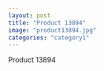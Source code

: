 ```yaml
---
layout: post
title: "Product 13894"
image: "product13894.jpg"
categories: "category1"
---
```

Product 13894
